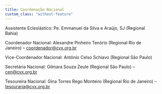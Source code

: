 ```yaml
---
title: Coordenação Nacional
custom_class: "without-feature"
---
```


Assistente Eclesiástico: Pe. Emmanuel da Silva e Araújo, SJ <black-mark>(Regional Bahia)</black-mark>

Coordenador Nacional: Alexandre Pinheiro Tenório <black-mark>(Regional Rio de Janeiro)</black-mark> – coordenador@cvx.org.br

Vice-Coordenador Nacional: Antônio Celso Schiavo <black-mark>(Regional São Paulo)</black-mark>

Secretária Nacional: Gilmara Souza Zeule <black-mark>(Regional São Paulo)</black-mark> – cen@cvx.org.br

Tesoureira Nacional: Gina Torres Rego Monteiro <black-mark>(Regional Rio de Janeiro)<black-mark>  – tesouraria@cvx.org.br